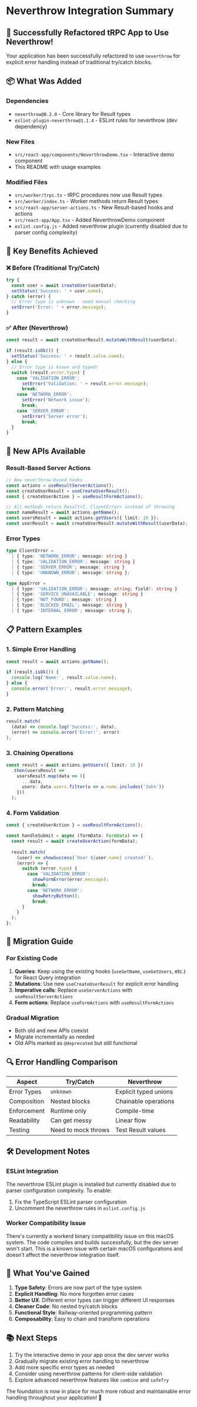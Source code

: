 # Neverthrow Integration Summary

## 🎉 Successfully Refactored tRPC App to Use Neverthrow!

Your application has been successfully refactored to use `neverthrow` for explicit error handling instead of traditional try/catch blocks.

## 📦 What Was Added

### Dependencies
- `neverthrow@8.2.0` - Core library for Result types
- `eslint-plugin-neverthrow@1.1.4` - ESLint rules for neverthrow (dev dependency)

### New Files
- `src/react-app/components/NeverthrowDemo.tsx` - Interactive demo component
- This README with usage examples

### Modified Files
- `src/worker/trpc.ts` - tRPC procedures now use Result types
- `src/worker/index.ts` - Worker methods return Result types
- `src/react-app/server-actions.ts` - New Result-based hooks and actions
- `src/react-app/App.tsx` - Added NeverthrowDemo component
- `eslint.config.js` - Added neverthrow plugin (currently disabled due to parser config complexity)

## 🚀 Key Benefits Achieved

### ❌ Before (Traditional Try/Catch)
```typescript
try {
  const user = await createUser(userData);
  setStatus('Success: ' + user.name);
} catch (error) {
  // Error type is unknown - need manual checking
  setError('Error: ' + error.message);
}
```

### ✅ After (Neverthrow)
```typescript
const result = await createUserResult.mutateWithResult(userData);

if (result.isOk()) {
  setStatus('Success: ' + result.value.name);
} else {
  // Error type is known and typed!
  switch (result.error.type) {
    case 'VALIDATION_ERROR':
      setError('Validation: ' + result.error.message);
      break;
    case 'NETWORK_ERROR':
      setError('Network issue');
      break;
    case 'SERVER_ERROR':
      setError('Server error');
      break;
  }
}
```

## 🔧 New APIs Available

### Result-Based Server Actions
```typescript
// New neverthrow-based hooks
const actions = useResultServerActions();
const createUserResult = useCreateUserResult();
const { createUserAction } = useResultFormActions();

// All methods return Result<T, ClientError> instead of throwing
const nameResult = await actions.getName();
const usersResult = await actions.getUsers({ limit: 10 });
const userResult = await createUserResult.mutateWithResult(userData);
```

### Error Types
```typescript
type ClientError = 
  | { type: 'NETWORK_ERROR'; message: string }
  | { type: 'VALIDATION_ERROR'; message: string }
  | { type: 'SERVER_ERROR'; message: string }
  | { type: 'UNKNOWN_ERROR'; message: string };

type AppError = 
  | { type: 'VALIDATION_ERROR'; message: string; field?: string }
  | { type: 'SERVICE_UNAVAILABLE'; message: string }
  | { type: 'NOT_FOUND'; message: string }
  | { type: 'BLOCKED_EMAIL'; message: string }
  | { type: 'INTERNAL_ERROR'; message: string };
```

## 📋 Pattern Examples

### 1. Simple Error Handling
```typescript
const result = await actions.getName();

if (result.isOk()) {
  console.log('Name:', result.value.name);
} else {
  console.error('Error:', result.error.message);
}
```

### 2. Pattern Matching
```typescript
result.match(
  (data) => console.log('Success:', data),
  (error) => console.error('Error:', error)
);
```

### 3. Chaining Operations
```typescript
const result = await actions.getUsers({ limit: 10 })
  .then(usersResult => 
    usersResult.map(data => ({
      ...data,
      users: data.users.filter(u => u.name.includes('John'))
    }))
  );
```

### 4. Form Validation
```typescript
const { createUserAction } = useResultFormActions();

const handleSubmit = async (formData: FormData) => {
  const result = await createUserAction(formData);
  
  result.match(
    (user) => showSuccess(`User ${user.name} created!`),
    (error) => {
      switch (error.type) {
        case 'VALIDATION_ERROR':
          showFormError(error.message);
          break;
        case 'NETWORK_ERROR':
          showRetryButton();
          break;
      }
    }
  );
};
```

## 🎯 Migration Guide

### For Existing Code
1. **Queries**: Keep using the existing hooks (`useGetName`, `useGetUsers`, etc.) for React Query integration
2. **Mutations**: Use new `useCreateUserResult` for explicit error handling
3. **Imperative calls**: Replace `useServerActions` with `useResultServerActions`
4. **Form actions**: Replace `useFormActions` with `useResultFormActions`

### Gradual Migration
- Both old and new APIs coexist
- Migrate incrementally as needed
- Old APIs marked as `@deprecated` but still functional

## 🔍 Error Handling Comparison

| Aspect | Try/Catch | Neverthrow |
|--------|-----------|------------|
| Error Types | `unknown` | Explicit typed unions |
| Composition | Nested blocks | Chainable operations |
| Enforcement | Runtime only | Compile-time |
| Readability | Can get messy | Linear flow |
| Testing | Need to mock throws | Test Result values |

## 🛠️ Development Notes

### ESLint Integration
The neverthrow ESLint plugin is installed but currently disabled due to parser configuration complexity. To enable:
1. Fix the TypeScript ESLint parser configuration
2. Uncomment the neverthrow rules in `eslint.config.js`

### Worker Compatibility Issue
There's currently a workerd binary compatibility issue on this macOS system. The code compiles and builds successfully, but the dev server won't start. This is a known issue with certain macOS configurations and doesn't affect the neverthrow integration itself.

## 🎉 What You've Gained

1. **Type Safety**: Errors are now part of the type system
2. **Explicit Handling**: No more forgotten error cases
3. **Better UX**: Different error types can trigger different UI responses
4. **Cleaner Code**: No nested try/catch blocks
5. **Functional Style**: Railway-oriented programming pattern
6. **Composability**: Easy to chain and transform operations

## 📚 Next Steps

1. Try the interactive demo in your app once the dev server works
2. Gradually migrate existing error handling to neverthrow
3. Add more specific error types as needed
4. Consider using neverthrow patterns for client-side validation
5. Explore advanced neverthrow features like `combine` and `safeTry`

The foundation is now in place for much more robust and maintainable error handling throughout your application! 🚀
